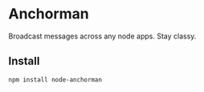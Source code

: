Anchorman
===

Broadcast messages across any node apps. Stay classy.

## Install

    npm install node-anchorman
